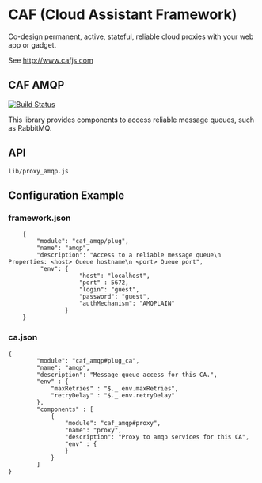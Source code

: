 # CAF (Cloud Assistant Framework)

Co-design permanent, active, stateful, reliable cloud proxies with your web app or gadget.

See http://www.cafjs.com 

## CAF AMQP

[![Build Status](http://ci.cafjs.com/github.com/cafjs/caf_amqp/status.svg?branch=master)](http://ci.cafjs.com/github.com/cafjs/caf_amqp)


This library provides components to access reliable message queues, such as RabbitMQ.

## API

    lib/proxy_amqp.js
 
## Configuration Example

### framework.json

        {
            "module": "caf_amqp/plug",
            "name": "amqp",
            "description": "Access to a reliable message queue\n Properties: <host> Queue hostname\n <port> Queue port",
             "env": {
                        "host": "localhost",
                        "port" : 5672,
                        "login": "guest",
                        "password": "guest",
                        "authMechanism": "AMQPLAIN"
                    }
        }
    
### ca.json

    {
            "module": "caf_amqp#plug_ca",
            "name": "amqp",
            "description": "Message queue access for this CA.",
            "env" : {
                "maxRetries" : "$._.env.maxRetries",
                "retryDelay" : "$._.env.retryDelay"
            },
            "components" : [
                {
                    "module": "caf_amqp#proxy",
                    "name": "proxy",
                    "description": "Proxy to amqp services for this CA",
                    "env" : {
                    }
                }
            ]
    }
